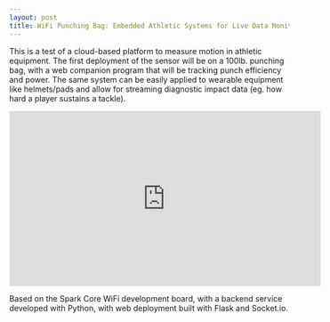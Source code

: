 ```yaml
---
layout: post
title: WiFi Punching Bag: Embedded Athletic Systems for Live Data Monitoring
---
```


This is a test of a cloud-based platform to measure motion in athletic equipment. The first deployment of the sensor will be on a 100lb. punching bag, with a web companion program that will be tracking punch efficiency and power. The same system can be easily applied to wearable equipment like helmets/pads and allow for streaming diagnostic impact data (eg. how hard a player sustains a tackle).

<html>
<iframe width="560" height="315" src="https://www.youtube.com/embed/pXzIyxi4WPE" frameborder="0" allowfullscreen></iframe>
</html>

Based on the Spark Core WiFi development board, with a backend service developed with Python, with web deployment built with Flask and Socket.io.